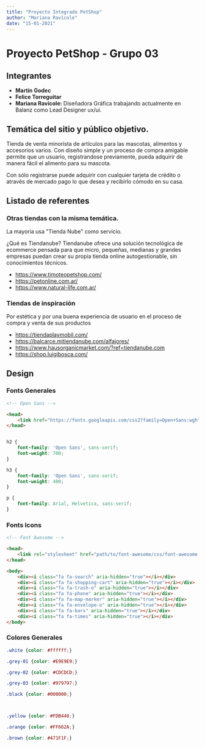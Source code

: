 ```yaml
---
title: "Proyecto Integrado PetShop"
author: "Mariana Ravícole"
date: "15-01-2021"
---
```


# Proyecto PetShop - Grupo 03

## Integrantes

- **Martín Godec**
- **Felice Torreguitar**
- **Mariana Ravícole:** Diseñadora Gráfica trabajando actualmente en Balanz como Lead Designer ux/ui.


## Temática del sitio y público objetivo.

Tienda de venta minorista de artículos para las mascotas, alimentos y accesorios varios. Con diseño simple y un proceso de compra amigable permite que un usuario, registrandose previamente, pueda adquirir de manera fácil el alimento para su mascota.

Con sólo registrarse puede adquirir con cualquier tarjeta de crédito o através de mercado pago lo que desea y recibirlo cómodo en su casa.

## Listado de referentes
### Otras tiendas con la misma temática. 

La mayoria usa "Tienda Nube" como servicio. 

¿Qué es Tiendanube? Tiendanube ofrece una solución tecnológica de ecommerce pensada para que micro, pequeñas, medianas y grandes empresas puedan crear su propia tienda online autogestionable, sin conocimientos técnicos.

- https://www.timoteopetshop.com/
- https://petonline.com.ar/
- https://www.natural-life.com.ar/

### Tiendas de inspiración

Por estética y por una buena experiencia de usuario en el proceso de compra y venta de sus productos

- https://tiendaplaymobil.com/
- https://balcarce.mitiendanube.com/alfajores/
- https://www.hausorganicmarket.com/?ref=tiendanube.com
- https://shop.luigibosca.com/

## Design

### Fonts Generales

```html
<!-- Open Sans -->

<head>
    <link href="https://fonts.googleapis.com/css2?family=Open+Sans:wght@400;700&display=swap" rel="stylesheet">
</head>

```

```css

h2 {
    font-family: 'Open Sans', sans-serif;
    font-weight: 700;
}

h3 {
    font-family: 'Open Sans', sans-serif;
    font-weight: 400;
}

p {
    font-family: Arial, Helvetica, sans-serif;
}

```

### Fonts Icons

```html
<!-- Font Awesome -->

<head>
    <link rel="stylesheet" href="path/to/font-awesome/css/font-awesome.min.css">
</head>

<body>
    <div><i class="fa fa-search" aria-hidden="true"></i></div>
    <div><i class="fa fa-shopping-cart" aria-hidden="true"></i></div>
    <div><i class="fa fa-trash-o" aria-hidden="true"></i></div>
    <div><i class="fa fa-phone" aria-hidden="true"></i></div>
    <div><i class="fa fa-map-marker" aria-hidden="true"></i></div>
    <div><i class="fa fa-envelope-o" aria-hidden="true"></i></div>
    <div><i class="fa fa-bars" aria-hidden="true"></i></div>
    <div><i class="fa fa-times" aria-hidden="true"></i></div>
</body>

```

### Colores Generales

```css
.white {color: #ffffff;}

.grey-01 {color: #E9E9E9;}

.grey-02 {color: #CDCDCD;}

.grey-03 {color: #979797;}

.black {color: #000000;}



.yellow {color: #FDB440;}

.orange {color: #FF662A;}

.brown {color: #471F1F;}

```